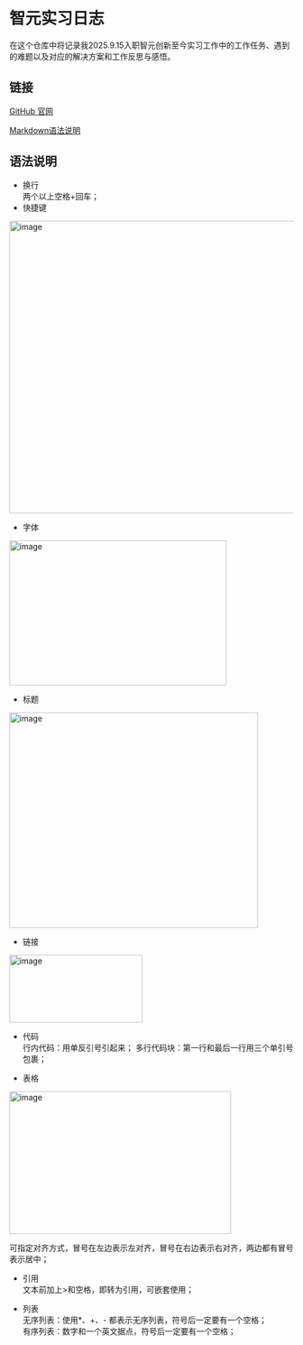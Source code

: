 # 智元实习日志  

在这个仓库中将记录我2025.9.15入职智元创新至今实习工作中的工作任务、遇到的难题以及对应的解决方案和工作反思与感悟。

## 链接  

[GitHub 官网](https://github.com)

[Markdown语法说明](https://blog.csdn.net/u014061630/article/details/81359144?ops_request_misc=%257B%2522request%255Fid%2522%253A%25224a4031352fdda29b0d166d11c26f942b%2522%252C%2522scm%2522%253A%252220140713.130102334..%2522%257D&request_id=4a4031352fdda29b0d166d11c26f942b&biz_id=0&utm_medium=distribute.pc_search_result.none-task-blog-2~all~top_positive~default-1-81359144-null-null.142^v102^pc_search_result_base6&utm_term=markdown%E8%AF%AD%E6%B3%95&spm=1018.2226.3001.4187)

## 语法说明  

- 换行  
  两个以上空格+回车；  
- 快捷键
<img width="724" height="519" alt="image" src="https://github.com/user-attachments/assets/2ff8b440-7ca1-4851-82a5-409ed47f70e0" />

- 字体  
 <img width="385" height="257" alt="image" src="https://github.com/user-attachments/assets/75fd5ee6-b5a1-451d-a004-ad3abfc1cc7c" />

- 标题  
<img width="441" height="382" alt="image" src="https://github.com/user-attachments/assets/fcd5cc4e-96f3-4bcb-81f2-219ae7b93bb4" />

- 链接  
<img width="236" height="120" alt="image" src="https://github.com/user-attachments/assets/a885f40b-8ee1-4755-849d-e5f68468bde3" />

- 代码  
  行内代码：用单反引号引起来；
  多行代码块：第一行和最后一行用三个单引号包裹；
  
- 表格  
<img width="393" height="253" alt="image" src="https://github.com/user-attachments/assets/86cb2db2-8457-44e8-992c-e87d63f89300" />

可指定对齐方式，冒号在左边表示左对齐，冒号在右边表示右对齐，两边都有冒号表示居中；

- 引用  
文本前加上>和空格，即转为引用，可嵌套使用；

- 列表  
  无序列表：使用*、+、- 都表示无序列表，符号后一定要有一个空格；  
  有序列表：数字和一个英文据点，符号后一定要有一个空格；
